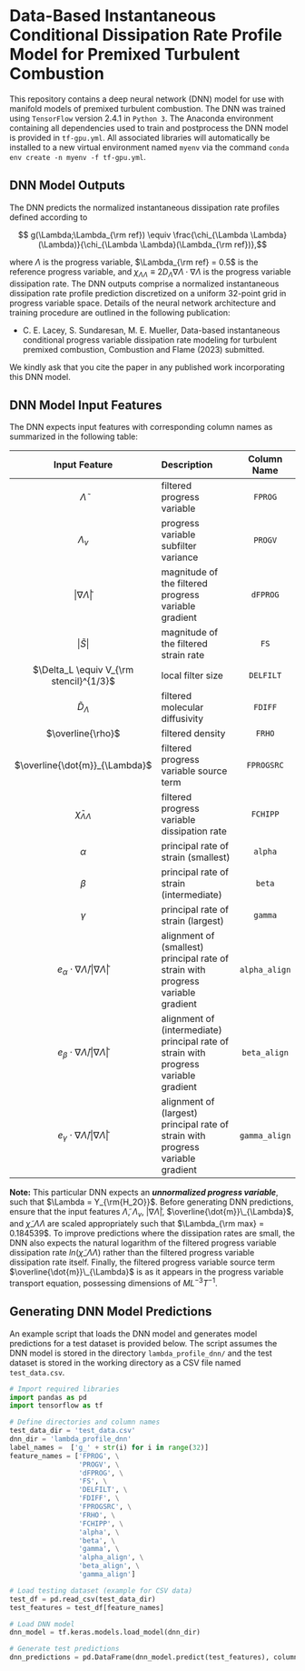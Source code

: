 # Data-Based Instantaneous Conditional Dissipation Rate Profile Model for Premixed Turbulent Combustion

This repository contains a deep neural network (DNN) model for use with manifold models of premixed turbulent combustion. The DNN was trained using ```TensorFlow``` version 2.4.1 in ```Python 3```. The Anaconda environment containing all dependencies used to train and postprocess the DNN model is provided in ```tf-gpu.yml```. All associated libraries will automatically be installed to a new virtual environment named ```myenv``` via the command ```conda env create -n myenv -f tf-gpu.yml```.


## DNN Model Outputs

The DNN predicts the normalized instantaneous dissipation rate profiles defined according to

$$ g(\Lambda;\Lambda_{\rm ref}) \equiv \frac{\chi_{\Lambda \Lambda}(\Lambda)}{\chi_{\Lambda \Lambda}(\Lambda_{\rm ref})},$$

where $\Lambda$ is the progress variable, $\Lambda_{\rm ref} = 0.5$ is the reference progress variable, and $\chi_{\Lambda \Lambda} \equiv 2 D_{\Lambda} \nabla \Lambda \cdot \nabla \Lambda$ is the progress variable dissipation rate. The DNN outputs comprise a normalized instantaneous dissipation rate profile prediction discretized on a uniform 32-point grid in progress variable space. Details of the neural network architecture and training procedure are outlined in the following publication:

- C. E. Lacey, S. Sundaresan, M. E. Mueller, Data-based instantaneous conditional progress variable dissipation rate modeling for turbulent premixed combustion, Combustion and Flame (2023) submitted.

We kindly ask that you cite the paper in any published work incorporating this DNN model.


## DNN Model Input Features

The DNN expects input features with corresponding column names as summarized in the following table:

| Input Feature | Description | Column Name   |
| :---:         |    :----   |        :---:   |
|   $\widetilde{\Lambda}$            | filtered progress variable                  |    ```FPROG```   |
|     $\Lambda_v$          | progress variable subfilter variance        |    ```PROGV```   |
|       $\lvert \nabla \widetilde \Lambda \rvert$        | magnitude of the filtered progress variable gradient                 |    ```dFPROG```  |
|        $\lvert \widetilde S \rvert$       | magnitude of the filtered strain rate        |    ```FS```      |
|        $\Delta_L \equiv V_{\rm stencil}^{1/3}$       | local filter size                 |    ```DELFILT``` |
|       $\widetilde{D}_{\Lambda}$        | filtered molecular diffusivity        |    ```FDIFF```   |
|       $\overline{\rho}$        | filtered density        |    ```FRHO```   |
|      $\overline{\dot{m}}_{\Lambda}$         | filtered progress variable source term                  |    ```FPROGSRC```|
|      $\widetilde \chi_{\Lambda \Lambda}$         | filtered progress variable dissipation rate       |    ```FCHIPP```  |
|      $\alpha$         | principal rate of strain (smallest)                 |    ```alpha```   |
|       $\beta$        | principal rate of strain (intermediate)        |    ```beta```    |
|      $\gamma$         | principal rate of strain (largest)                  |    ```gamma```   |
|        $e_{\alpha}\cdot \nabla \widetilde{\Lambda}/\lvert \nabla \widetilde{\Lambda}\rvert$       | alignment of (smallest) principal rate of strain with progress variable gradient        |    ```alpha_align```   |
|       $e_{\beta}\cdot \nabla \widetilde{\Lambda}/\lvert \nabla \widetilde{\Lambda}\rvert$        | alignment of (intermediate) principal rate of strain with progress variable gradient                  |    ```beta_align```    |
|       $e_{\gamma}\cdot \nabla \widetilde{\Lambda}/\lvert \nabla \widetilde{\Lambda}\rvert$        | alignment of (largest) principal rate of strain with progress variable gradient        |    ```gamma_align```   |

**Note:** This particular DNN expects an ***unnormalized progress variable***, such that $\Lambda = Y_{\rm{H_2O}}$. Before generating DNN predictions, ensure that the input features $\widetilde{\Lambda}$, $\Lambda_v$, $\lvert\nabla\widetilde{\Lambda}\rvert$, $\overline{\dot{m}}\_{\Lambda}$, and $\widetilde{\chi}\_{\Lambda \Lambda}$ are scaled appropriately such that $\Lambda_{\rm max} = 0.184539$. To improve predictions where the dissipation rates are small, the DNN also expects the natural logarithm of the filtered progress variable dissipation rate $ln\left(\widetilde{\chi}\_{\Lambda \Lambda}\right)$ rather than the filtered progress variable dissipation rate itself. Finally, the filtered progress variable source term $\overline{\dot{m}}\_{\Lambda}$ is as it appears in the progress variable transport equation, possessing dimensions of $ML^{-3}T^{-1}$.

## Generating DNN Model Predictions

An example script that loads the DNN model and generates model predictions for a test dataset is provided below. The script assumes the DNN model is stored in the directory ```lambda_profile_dnn/``` and the test dataset is stored in the working directory as a CSV file named ```test_data.csv```.

```python
# Import required libraries
import pandas as pd
import tensorflow as tf

# Define directories and column names
test_data_dir = 'test_data.csv'
dnn_dir = 'lambda_profile_dnn'
label_names =  ['g_' + str(i) for i in range(32)]
feature_names = ['FPROG', \
                 'PROGV', \
                 'dFPROG', \
                 'FS', \
                 'DELFILT', \
                 'FDIFF', \
                 'FPROGSRC', \
                 'FRHO', \
                 'FCHIPP', \
                 'alpha', \
                 'beta', \
                 'gamma', \
                 'alpha_align', \
                 'beta_align', \
                 'gamma_align']

# Load testing dataset (example for CSV data)
test_df = pd.read_csv(test_data_dir)
test_features = test_df[feature_names]

# Load DNN model
dnn_model = tf.keras.models.load_model(dnn_dir)

# Generate test predictions
dnn_predictions = pd.DataFrame(dnn_model.predict(test_features), columns=label_names)

```
